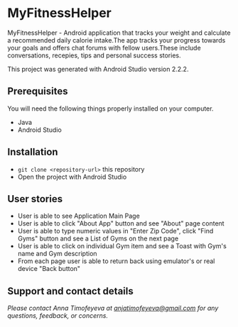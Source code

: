 # MyFitnessHelper

MyFitnessHelper - Android application that tracks your weight and calculate a recommended daily calorie intake.The app tracks your progress towards your goals and offers chat forums with fellow users.These include conversations, recepies, tips and personal success stories.

This project was generated with Android Studio version 2.2.2.


## Prerequisites

You will need the following things properly installed on your computer.

* Java
* Android Studio


## Installation

* `git clone <repository-url>` this repository
* Open the project with Android Studio


## User stories
* User is able to see Application Main Page
* User is able to click "About App" button and see "About" page content
* User is able to type numeric values in "Enter Zip Code", click "Find Gyms" button and see a List of Gyms on the next page
* User is able to click on individual Gym item and see a Toast with Gym's name and Gym description
* From each page user is able to return back using emulator's or real device "Back button"
## Support and contact details

_Please contact Anna Timofeyeva at anjatimofeyeva@gmail.com for any questions, feedback, or concerns._


